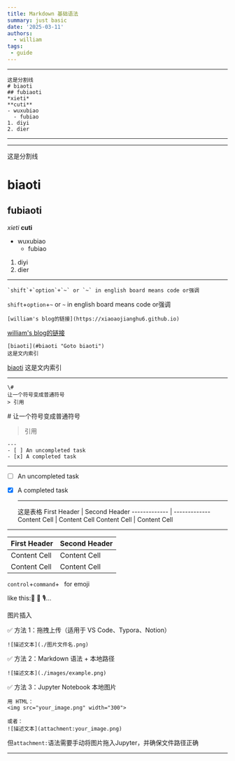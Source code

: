 ```yaml
---
title: Markdown 基础语法
summary: just basic
date: '2025-03-11'
authors:
  - william
tags:
 - guide
---
```


---
    这是分割线
    # biaoti
    ## fubiaoti
    *xieti*
    **cuti**
    - wuxubiao
      - fubiao
    1. diyi
    2. dier
---

---
这是分割线
# biaoti
## fubiaoti
*xieti*
**cuti**
- wuxubiao
  - fubiao
1. diyi
2. dier
---

    `shift`+`option`+`~` or `~` in english board means code or强调

`shift`+`option`+`~` or `~` in english board means code or强调

    [william's blog的链接](https://xiaoaojianghu6.github.io)

[william's blog的链接](https://xiaoaojianghu6.github.io)

    [biaoti](#biaoti "Goto biaoti")
    这是文内索引

[biaoti](#biaoti "Goto biaoti")
这是文内索引

---

    \#
    让一个符号变成普通符号
    > 引用

\#
让一个符号变成普通符号
> 引用

    ---
    - [ ] An uncompleted task
    - [x] A completed task

---
- [ ] An uncompleted task
- [x] A completed task
      

    ---
    这是表格
    First Header  | Second Header
    ------------- | -------------
    Content Cell  | Content Cell
    Content Cell  | Content Cell

---
First Header  | Second Header
------------- | -------------
Content Cell  | Content Cell
Content Cell  | Content Cell

`control`+`command`+` `    for emoji

like this:🥮  🎥  🎙️...

图片插入

✅ 方法 1：拖拽上传（适用于 VS Code、Typora、Notion）

    ![描述文本](./图片文件名.png)

✅ 方法 2：Markdown 语法 + 本地路径

    ![描述文本](./images/example.png)

✅ 方法 3：Jupyter Notebook 本地图片

    用 HTML：
    <img src="your_image.png" width="300">

    或者：
    ![描述文本](attachment:your_image.png)

但`attachment:`语法需要手动将图片拖入Jupyter，并确保文件路径正确

---
